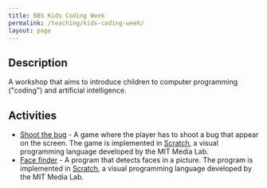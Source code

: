 ```yaml
---
title: BBS Kids Coding Week
permalink: /teaching/kids-coding-week/
layout: page
---
```


## Description

A workshop that aims to introduce children to computer programming ("coding") and artificial intelligence. 

## Activities

* [Shoot the bug](shoot-the-bug/) - A game where the player has to shoot a bug that appear on the screen. The game is implemented in [Scratch](https://scratch.mit.edu/), a visual programming language developed by the MIT Media Lab.
* [Face finder](face-finder/) - A program that detects faces in a picture. The program is implemented in [Scratch](https://scratch.mit.edu/), a visual programming language developed by the MIT Media Lab.